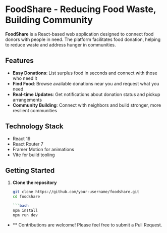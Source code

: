 # FoodShare - Reducing Food Waste, Building Community

**FoodShare** is a React-based web application designed to connect food donors with people in need. The platform facilitates food donation, helping to reduce waste and address hunger in communities.

## Features
- **Easy Donations**: List surplus food in seconds and connect with those who need it  
- **Find Food**: Browse available donations near you and request what you need  
- **Real-time Updates**: Get notifications about donation status and pickup arrangements  
- **Community Building**: Connect with neighbors and build stronger, more resilient communities  

## Technology Stack
- React 19  
- React Router 7  
- Framer Motion for animations  
- Vite for build tooling  

## Getting Started
1. **Clone the repository**  
   ```bash
   git clone https://github.com/your-username/foodshare.git
   cd foodshare

   ```bash 
   npm install
   npm run dev

- ** Contributions are welcome! Please feel free to submit a Pull Request.

